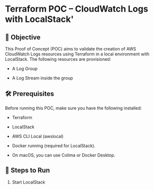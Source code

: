 # Terraform POC – CloudWatch Logs with LocalStack'

## 📌 Objective

This Proof of Concept (POC) aims to validate the creation of AWS CloudWatch Logs resources using Terraform in a local environment with LocalStack.
The following resources are provisioned:

- A Log Group

- A Log Stream inside the group

## 🛠️ Prerequisites

Before running this POC, make sure you have the following installed:

- Terraform

- LocalStack

- AWS CLI Local (awslocal)

- Docker running (required for LocalStack).

- On macOS, you can use Colima or Docker Desktop.

## 🚀 Steps to Run

1. Start LocalStack
